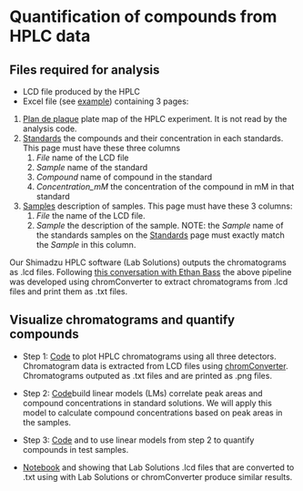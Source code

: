 # Quantification of compounds from HPLC data


## Files required for analysis
* LCD file produced by the HPLC
* Excel file (see [example](Data/information_HPLC_DATE.xlsx)) containing 3 pages:
1. <ins>Plan de plaque</ins> plate map of the HPLC experiment. It is not read by the analysis code.
2. <ins>Standards</ins> the compounds and their concentration in each standards. This page must have these three columns
    1. *File* name of the LCD file
    2. *Sample* name of the standard
    3. *Compound* name of compound in the standard
    4. *Concentration_mM* the concentration of the compound in mM in that standard
3. <ins>Samples</ins> description of samples. This page must have these 3 columns:
    1. *File* the name of the LCD file.
    2. *Sample* the description of the sample. NOTE: the *Sample* name of the standards samples on the <ins>Standards</ins> page must exactly match the *Sample* in this column.
            
Our Shimadzu HPLC software (Lab Solutions) outputs the chromatograms as .lcd files. Following [this conversation with Ethan Bass](https://github.com/ethanbass/chromConverter/issues/29#issuecomment-2313702224) the above pipeline was developed using chromConverter to extract chromatograms from .lcd files and print them as .txt files.

## Visualize chromatograms and quantify compounds

-   Step 1: [Code](Code/01_chromatograms_test.qmd) to plot HPLC chromatograms using all three detectors. Chromatogram data is extracted from LCD files using [chromConverter](https://cran.rstudio.com/web/packages/chromConverter/index.html). Chromatograms outputed as .txt files and are printed as .png files.
-   Step 2: [Code](Code/02_standards_test.qmd)build linear models (LMs) correlate peak areas and compound concentrations in standard solutions. We will apply this model to calculate compound concentrations based on peak areas in the samples.
-   Step 3: [Code](/Code/03_quantifyCompounds_Test.qmd) and to use linear models from step 2 to quantify compounds in test samples.

-   [Notebook](Code/ChromConverter-LabSolutions/2024.08_standards_chromConverter-LabSolutions.html) and showing that Lab Solutions .lcd files that are converted to .txt using with Lab Solutions or chromConverter produce similar results.
